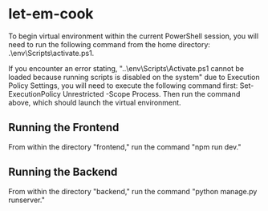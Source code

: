 # let-em-cook

To begin virtual environment within the current PowerShell session, you will need to run the following command from the home directory: .\env\Scripts\activate.ps1.

If you encounter an error stating, "..\env\Scripts\Activate.ps1 cannot be loaded because running scripts is disabled on the system" due to Execution Policy Settings, you will need to execute the following command first: Set-ExecutionPolicy Unrestricted -Scope Process. Then run the command above, which should launch the virtual environment.

## Running the Frontend
From within the directory "frontend," run the command "npm run dev."

## Running the Backend
From within the directory "backend," run the command "python manage.py runserver."